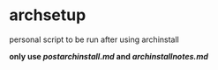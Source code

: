 # archsetup
personal script to be run after using archinstall

**only use
_postarchinstall.md_
and
**_archinstallnotes.md_****
